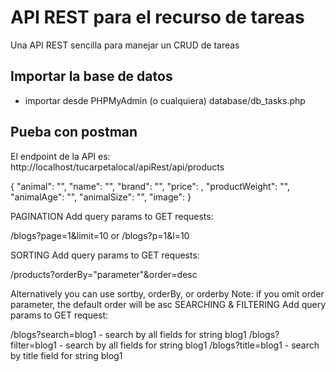 # API REST para el recurso de tareas
Una API REST sencilla para manejar un CRUD de tareas

## Importar la base de datos
- importar desde PHPMyAdmin (o cualquiera) database/db_tasks.php


## Pueba con postman
El endpoint de la API es: http://localhost/tucarpetalocal/apiRest/api/products

{
    "animal": "",
    "name": "",
    "brand": "",
    "price": ,
    "productWeight": "",
    "animalAge": "",
    "animalSize": "",
    "image": 
}

PAGINATION
Add query params to GET requests:

/blogs?page=1&limit=10
or /blogs?p=1&l=10


SORTING
Add query params to GET requests:

/products?orderBy="parameter"&order=desc


Alternatively you can use sortby, orderBy, or orderby
Note: if you omit order parameter, the default order will be asc
SEARCHING & FILTERING
Add query params to GET request:

/blogs?search=blog1 - search by all fields for string blog1
/blogs?filter=blog1 - search by all fields for string blog1
/blogs?title=blog1 - search by title field for string blog1